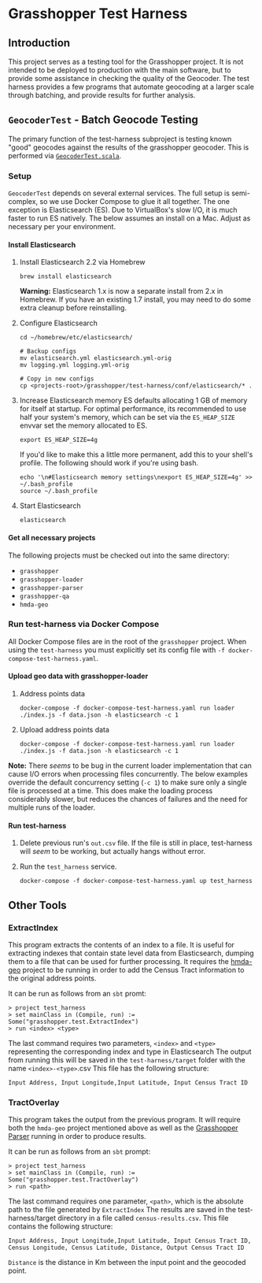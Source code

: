# Grasshopper Test Harness

## Introduction

This project serves as a testing tool for the Grasshopper project. It is not intended to be deployed to production with
the main software, but to provide some assistance in checking the quality of the Geocoder. 
The test harness provides a few programs that automate geocoding at a larger scale through batching, and provide results
for further analysis.

## `GeocoderTest` - Batch Geocode Testing

The primary function of the test-harness subproject is testing known "good" geocodes against the results of 
the grasshopper geocoder.  This is performed via [`GeocoderTest.scala`](https://github.com/cfpb/grasshopper/blob/master/test-harness/src/main/scala/grasshopper/test/GeocoderTest.scala).

### Setup

`GeocoderTest` depends on several external services.  The full setup is semi-complex, so we use Docker Compose to glue it all together.
The one exception is Elasticsearch (ES). Due to VirtualBox's slow I/O, it is much faster to run ES natively. The below assumes an install
on a Mac.  Adjust as necessary per your environment.

#### Install Elasticsearch

1. Install Elasticsearch 2.2 via Homebrew

    ```
    brew install elasticsearch
    ```
    
    **Warning:** Elasticsearch 1.x is now a separate install from 2.x in Homebrew.  If you have an existing 1.7 install,
    you may need to do some extra cleanup before reinstalling.

2. Configure Elasticsearch

    ```
    cd ~/homebrew/etc/elasticsearch/

    # Backup configs
    mv elasticsearch.yml elasticsearch.yml-orig
    mv logging.yml logging.yml-orig

    # Copy in new configs
    cp <projects-root>/grasshopper/test-harness/conf/elasticsearch/* .
    ```

3. Increase Elasticsearch memory
    ES defaults allocating 1 GB of memory for itself at startup.  For optimal performance, its recommended to use 
    half your system's memory, which can be set via the `ES_HEAP_SIZE` envvar set the memory allocated to ES.  

    ```
    export ES_HEAP_SIZE=4g
    ```

    If you'd like to make this a little more permanent, add this to your shell's profile.  The following should
    work if you're using bash.

    ```
    echo '\n#Elasticsearch memory settings\nexport ES_HEAP_SIZE=4g' >> ~/.bash_profile
    source ~/.bash_profile
    ```

4. Start Elasticsearch

    ```
    elasticsearch
    ```

#### Get all necessary projects

The following projects must be checked out into the same directory:
* `grasshopper`
* `grasshopper-loader`
* `grasshopper-parser`
* `grasshopper-qa`
* `hmda-geo`


### Run test-harness via Docker Compose

All Docker Compose files are in the root of the `grasshopper` project.  When using the 
`test-harness` you must explicitly set its config file with  `-f docker-compose-test-harness.yaml`.

#### Upload geo data with grasshopper-loader

1. Address points data

    ```
    docker-compose -f docker-compose-test-harness.yaml run loader ./index.js -f data.json -h elasticsearch -c 1
    ```

1. Upload address points data

    ```
    docker-compose -f docker-compose-test-harness.yaml run loader ./index.js -f data.json -h elasticsearch -c 1
    ```

**Note:** There _seems_ to be bug in the current loader implementation that can cause I/O errors when
processing files concurrently.  The below examples override the default concurrency setting (`-c 1`) to 
make sure only a single file is processed at a time.  This does make the loading process considerably
slower, but reduces the chances of failures and the need for multiple runs of the loader.

#### Run test-harness

1. Delete previous run's `out.csv` file.  If the file is still in place, test-harness will _seem_ to
be working, but actually hangs without error.

1. Run the `test_harness` service.

    ```
    docker-compose -f docker-compose-test-harness.yaml up test_harness
    ```     

## Other Tools

### ExtractIndex

This program extracts the contents of an index to a file. It is useful for extracting indexes that contain
state level data from Elasticsearch, dumping them to a file that can be used for further processing. 
It requires the [hmda-geo](https://github.com/cfpb/hmda-geo) project to be running in order to add the Census Tract information
to the original address points. 

It can be run as follows from an `sbt` promt:

```shell
> project test_harness
> set mainClass in (Compile, run) := Some("grasshopper.test.ExtractIndex")
> run <index> <type>
```

The last command requires two parameters, `<index>` and `<type>` representing the corresponding index and type in Elasticsearch
The output from running this will be saved in the `test-harness/target` folder with the name `<index>-<type>`.csv
This file has the following structure:

`Input Address, Input Longitude,Input Latitude, Input Census Tract ID`


### TractOverlay

This program takes the output from the previous program. It will require both the `hmda-geo` project mentioned
above as well as the [Grasshopper Parser](https://github.com/cfpb/grasshopper-parser) running in order to produce results. 

It can be run as follows from an `sbt` prompt: 

```shell
> project test_harness
> set mainClass in (Compile, run) := Some("grasshopper.test.TractOverlay")
> run <path>
```

The last command requires one parameter, `<path>`, which is the absolute path to the file generated by `ExtractIndex`
The results are saved in the test-harness/target directory in a file called `census-results.csv`.
This file contains the following structure:

`Input Address, Input Longitude,Input Latitude, Input Census Tract ID, Census Longitude, Census Latitude, Distance, Output Census Tract ID` 

`Distance` is the distance in Km between the input point and the geocoded point.

